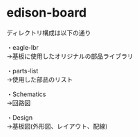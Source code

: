 # edison-board

ディレクトリ構成は以下の通り

・eagle-lbr</BR>
 →基板に使用したオリジナルの部品ライブラリ

・parts-list</BR>
 →使用した部品のリスト

・Schematics</BR>
 →回路図

・Design</BR>
 →基板図(外形図、レイアウト、配線)
